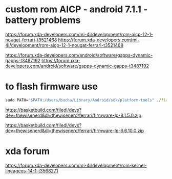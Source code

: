 
# custom rom AICP - android 7.1.1 - battery problems

https://forum.xda-developers.com/mi-4i/development/rom-aicp-12-1-nougat-ferrari-t3521468
https://forum.xda-developers.com/mi-4i/development/rom-aicp-12-1-nougat-ferrari-t3521468

https://forum.xda-developers.com/android/software/gapps-dynamic-gapps-t3487192
https://forum.xda-developers.com/android/software/gapps-dynamic-gapps-t3487192

# to flash firmware use


```cmd
sudo PATH="$PATH:/Users/bucha/Library/Android/sdk/platform-tools" ./flash_all.sh
```

https://basketbuild.com/filedl/devs?dev=thewisenerd&dl=thewisenerd/ferrari/firmware-lp-8.1.5.0.zip

https://basketbuild.com/filedl/devs?dev=thewisenerd&dl=thewisenerd/ferrari/firmware-lp-6.6.10.0.zip

# xda forum

https://forum.xda-developers.com/mi-4i/development/rom-kernel-lineageos-14-1-t3568271

